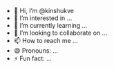 - 👋 Hi, I’m @kinshukve
- 👀 I’m interested in ...
- 🌱 I’m currently learning ...
- 💞️ I’m looking to collaborate on ...
- 📫 How to reach me ...
- 😄 Pronouns: ...
- ⚡ Fun fact: ...

<!---
kinshukve/kinshukve is a ✨ special ✨ repository because its `README.md` (this file) appears on your GitHub profile.
You can click the Preview link to take a look at your changes.
--->
